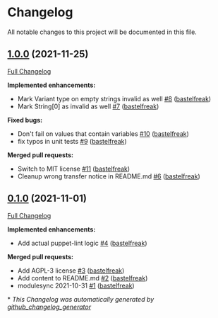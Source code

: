 # Changelog

All notable changes to this project will be documented in this file.

## [1.0.0](https://github.com/voxpupuli/puppet-lint-params_empty_string-check/tree/1.0.0) (2021-11-25)

[Full Changelog](https://github.com/voxpupuli/puppet-lint-params_empty_string-check/compare/0.1.0...1.0.0)

**Implemented enhancements:**

- Mark Variant type on empty strings invalid as well [\#8](https://github.com/voxpupuli/puppet-lint-params_empty_string-check/pull/8) ([bastelfreak](https://github.com/bastelfreak))
- Mark String\[0\] as invalid as well [\#7](https://github.com/voxpupuli/puppet-lint-params_empty_string-check/pull/7) ([bastelfreak](https://github.com/bastelfreak))

**Fixed bugs:**

-  Don't fail on values that contain variables [\#10](https://github.com/voxpupuli/puppet-lint-params_empty_string-check/pull/10) ([bastelfreak](https://github.com/bastelfreak))
- fix typos in unit tests [\#9](https://github.com/voxpupuli/puppet-lint-params_empty_string-check/pull/9) ([bastelfreak](https://github.com/bastelfreak))

**Merged pull requests:**

- Switch to MIT license [\#11](https://github.com/voxpupuli/puppet-lint-params_empty_string-check/pull/11) ([bastelfreak](https://github.com/bastelfreak))
- Cleanup wrong transfer notice in README.md [\#6](https://github.com/voxpupuli/puppet-lint-params_empty_string-check/pull/6) ([bastelfreak](https://github.com/bastelfreak))

## [0.1.0](https://github.com/voxpupuli/puppet-lint-params_empty_string-check/tree/0.1.0) (2021-11-01)

[Full Changelog](https://github.com/voxpupuli/puppet-lint-params_empty_string-check/compare/ce94dbc949dde036d1b5274a12d3087f9cfdf519...0.1.0)

**Implemented enhancements:**

- Add actual puppet-lint logic [\#4](https://github.com/voxpupuli/puppet-lint-params_empty_string-check/pull/4) ([bastelfreak](https://github.com/bastelfreak))

**Merged pull requests:**

- Add AGPL-3 license [\#3](https://github.com/voxpupuli/puppet-lint-params_empty_string-check/pull/3) ([bastelfreak](https://github.com/bastelfreak))
- Add content to README.md [\#2](https://github.com/voxpupuli/puppet-lint-params_empty_string-check/pull/2) ([bastelfreak](https://github.com/bastelfreak))
- modulesync 2021-10-31 [\#1](https://github.com/voxpupuli/puppet-lint-params_empty_string-check/pull/1) ([bastelfreak](https://github.com/bastelfreak))



\* *This Changelog was automatically generated by [github_changelog_generator](https://github.com/github-changelog-generator/github-changelog-generator)*
